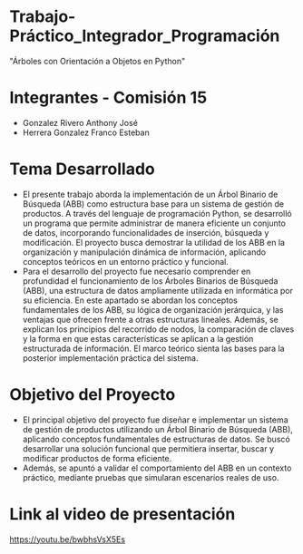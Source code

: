# Trabajo-Práctico_Integrador_Programación
"Árboles con Orientación a Objetos en Python"

# Integrantes - Comisión 15
- Gonzalez Rivero Anthony José
- Herrera Gonzalez Franco Esteban

# Tema Desarrollado
- El presente trabajo aborda la implementación de un Árbol Binario de Búsqueda (ABB) como estructura base para un sistema de gestión de productos. A través del lenguaje de programación Python, se desarrolló un programa que permite administrar de manera eficiente un conjunto de datos, incorporando funcionalidades de inserción, búsqueda y modificación. El proyecto busca demostrar la utilidad de los ABB en la organización y manipulación dinámica de información, aplicando conceptos teóricos en un entorno práctico y funcional.
- Para el desarrollo del proyecto fue necesario comprender en profundidad el funcionamiento de los Árboles Binarios de Búsqueda (ABB), una estructura de datos ampliamente utilizada en informática por su eficiencia. En este apartado se abordan los conceptos fundamentales de los ABB, su lógica de organización jerárquica, y las ventajas que ofrecen frente a otras estructuras lineales. Además, se explican los principios del recorrido de nodos, la comparación de claves y la forma en que estas características se aplican a la gestión estructurada de información. El marco teórico sienta las bases para la posterior implementación práctica del sistema.

# Objetivo del Proyecto
- El principal objetivo del proyecto fue diseñar e implementar un sistema de gestión de productos utilizando un Árbol Binario de Búsqueda (ABB), aplicando conceptos fundamentales de estructuras de datos. Se buscó desarrollar una solución funcional que permitiera insertar, buscar y modificar productos de forma eficiente.
- Además, se apuntó a validar el comportamiento del ABB en un contexto práctico, mediante pruebas que simularan escenarios reales de uso.

# Link al video de presentación
https://youtu.be/bwbhsVsX5Es
